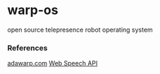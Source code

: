 # warp-os
open source telepresence robot operating system
### References ###
[adawarp.com](http://adawarp.com/) 
[Web Speech API](https://developer.mozilla.org/en-US/docs/Web/API/Web_Speech_API) 
